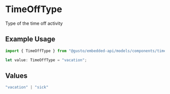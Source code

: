 # TimeOffType

Type of the time off activity

## Example Usage

```typescript
import { TimeOffType } from "@gusto/embedded-api/models/components/timeoffactivity.js";

let value: TimeOffType = "vacation";
```

## Values

```typescript
"vacation" | "sick"
```